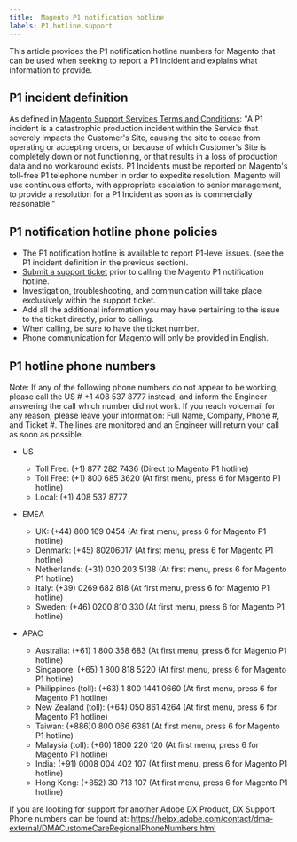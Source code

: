 ```yaml
---
title:  Magento P1 notification hotline 
labels: P1,hotline,support
---
```


This article provides the P1 notification hotline numbers for Magento that can be used when seeking to report a P1 incident and explains what information to provide.

## P1 incident definition

As defined in [Magento Support Services Terms and Conditions](https://magento.com/sites/default/files/magento-support-services-terms-and-conditions.pdf): "A P1 incident is a catastrophic production incident within the Service that severely impacts the Customer's Site, causing the site to cease from operating or accepting orders, or because of which Customer's Site is completely down or not functioning, or that results in a loss of production data and no workaround exists. P1 Incidents must be reported on Magento's toll-free P1 telephone number in order to expedite resolution. Magento will use continuous efforts, with appropriate escalation to senior management, to provide a resolution for a P1 Incident as soon as is commercially reasonable."

## P1 notification hotline phone policies

* The P1 notification hotline is available to report P1-level issues. (see the P1 incident definition in the previous section).
* [Submit a support ticket](https://support.magento.com/hc/en-us/articles/360019088251) prior to calling the Magento P1 notification hotline.
* Investigation, troubleshooting, and communication will take place exclusively within the support ticket.
* Add all the additional information you may have pertaining to the issue to the ticket directly, prior to calling.
* When calling, be sure to have the ticket number.
* Phone communication for Magento will only be provided in English.

## P1 hotline phone numbers

<p class="info">Note: If any of the following phone numbers do not appear to be working, please call the US # +1 408 537 8777 instead, and inform the Engineer answering the call which number did not work. If you reach voicemail for any reason, please leave your information: Full Name, Company, Phone #, and Ticket #. The lines are monitored and an Engineer will return your call as soon as possible.</p>

* US
    
    * Toll Free: (+1) 877 282 7436 (Direct to Magento P1 hotline)
    * Toll Free: (+1) 800 685 3620 (At first menu, press 6 for Magento P1 hotline)
    * Local: (+1) 408 537 8777
    
    
    
* EMEA
    
    * UK: (+44) 800 169 0454 (At first menu, press 6 for Magento P1 hotline)
    * Denmark: (+45) 80206017 (At first menu, press 6 for Magento P1 hotline)
    * Netherlands: (+31) 020 203 5138 (At first menu, press 6 for Magento P1 hotline) 
    * Italy: (+39) 0269 682 818 (At first menu, press 6 for Magento P1 hotline) 
    * Sweden: (+46) 0200 810 330 (At first menu, press 6 for Magento P1 hotline)
    
    
    
* APAC
    
    * Australia: (+61) 1 800 358 683 (At first menu, press 6 for Magento P1 hotline)
    * Singapore: (+65) 1 800 818 5220 (At first menu, press 6 for Magento P1 hotline)
    * Philippines (toll): (+63) 1 800 1441 0660 (At first menu, press 6 for Magento P1 hotline) 
    * New Zealand (toll): (+64) 050 861 4264 (At first menu, press 6 for Magento P1 hotline) 
    * Taiwan: (+886)0 800 066 6381 (At first menu, press 6 for Magento P1 hotline) 
    * Malaysia (toll): (+60) 1800 220 120 (At first menu, press 6 for Magento P1 hotline)
    * India: (+91) 0008 004 402 107 (At first menu, press 6 for Magento P1 hotline)
    * Hong Kong: (+852) 30 713 107 (At first menu, press 6 for Magento P1 hotline)
    
    
    

<p class="info">If you are looking for support for another Adobe DX Product, DX Support Phone numbers can be found at: <a href="https://helpx.adobe.com/contact/dma-external/DMACustomeCareRegionalPhoneNumbers.html">https://helpx.adobe.com/contact/dma-external/DMACustomeCareRegionalPhoneNumbers.html</a></p>